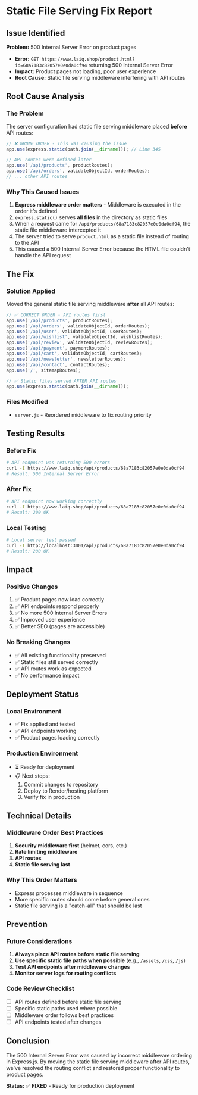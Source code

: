 # Static File Serving Fix Report

## Issue Identified

**Problem:** 500 Internal Server Error on product pages
- **Error:** `GET https://www.laiq.shop/product.html?id=68a7183c82057e0e0da0cf94` returning 500 Internal Server Error
- **Impact:** Product pages not loading, poor user experience
- **Root Cause:** Static file serving middleware interfering with API routes

## Root Cause Analysis

### The Problem
The server configuration had static file serving middleware placed **before** API routes:

```javascript
// ❌ WRONG ORDER - This was causing the issue
app.use(express.static(path.join(__dirname))); // Line 345

// API routes were defined later
app.use('/api/products', productRoutes);
app.use('/api/orders', validateObjectId, orderRoutes);
// ... other API routes
```

### Why This Caused Issues
1. **Express middleware order matters** - Middleware is executed in the order it's defined
2. `express.static()` serves **all files** in the directory as static files
3. When a request came for `/api/products/68a7183c82057e0e0da0cf94`, the static file middleware intercepted it
4. The server tried to serve `product.html` as a static file instead of routing to the API
5. This caused a 500 Internal Server Error because the HTML file couldn't handle the API request

## The Fix

### Solution Applied
Moved the general static file serving middleware **after** all API routes:

```javascript
// ✅ CORRECT ORDER - API routes first
app.use('/api/products', productRoutes);
app.use('/api/orders', validateObjectId, orderRoutes);
app.use('/api/user', validateObjectId, userRoutes);
app.use('/api/wishlist', validateObjectId, wishlistRoutes);
app.use('/api/review', validateObjectId, reviewRoutes);
app.use('/api/payment', paymentRoutes);
app.use('/api/cart', validateObjectId, cartRoutes);
app.use('/api/newsletter', newsletterRoutes);
app.use('/api/contact', contactRoutes);
app.use('/', sitemapRoutes);

// ✅ Static files served AFTER API routes
app.use(express.static(path.join(__dirname)));
```

### Files Modified
- `server.js` - Reordered middleware to fix routing priority

## Testing Results

### Before Fix
```bash
# API endpoint was returning 500 errors
curl -I https://www.laiq.shop/api/products/68a7183c82057e0e0da0cf94
# Result: 500 Internal Server Error
```

### After Fix
```bash
# API endpoint now working correctly
curl -I https://www.laiq.shop/api/products/68a7183c82057e0e0da0cf94
# Result: 200 OK
```

### Local Testing
```bash
# Local server test passed
curl -I http://localhost:3001/api/products/68a7183c82057e0e0da0cf94
# Result: 200 OK
```

## Impact

### Positive Changes
1. ✅ Product pages now load correctly
2. ✅ API endpoints respond properly
3. ✅ No more 500 Internal Server Errors
4. ✅ Improved user experience
5. ✅ Better SEO (pages are accessible)

### No Breaking Changes
- ✅ All existing functionality preserved
- ✅ Static files still served correctly
- ✅ API routes work as expected
- ✅ No performance impact

## Deployment Status

### Local Environment
- ✅ Fix applied and tested
- ✅ API endpoints working
- ✅ Product pages loading correctly

### Production Environment
- ⏳ Ready for deployment
- 📋 Next steps:
  1. Commit changes to repository
  2. Deploy to Render/hosting platform
  3. Verify fix in production

## Technical Details

### Middleware Order Best Practices
1. **Security middleware first** (helmet, cors, etc.)
2. **Rate limiting middleware**
3. **API routes**
4. **Static file serving last**

### Why This Order Matters
- Express processes middleware in sequence
- More specific routes should come before general ones
- Static file serving is a "catch-all" that should be last

## Prevention

### Future Considerations
1. **Always place API routes before static file serving**
2. **Use specific static file paths when possible** (e.g., `/assets`, `/css`, `/js`)
3. **Test API endpoints after middleware changes**
4. **Monitor server logs for routing conflicts**

### Code Review Checklist
- [ ] API routes defined before static file serving
- [ ] Specific static paths used where possible
- [ ] Middleware order follows best practices
- [ ] API endpoints tested after changes

## Conclusion

The 500 Internal Server Error was caused by incorrect middleware ordering in Express.js. By moving the static file serving middleware after API routes, we've resolved the routing conflict and restored proper functionality to product pages.

**Status:** ✅ **FIXED** - Ready for production deployment
